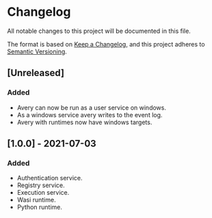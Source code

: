 # Changelog
All notable changes to this project will be documented in this file.

The format is based on [Keep a Changelog](https://keepachangelog.com/en/1.0.0/),
and this project adheres to [Semantic Versioning](https://semver.org/spec/v2.0.0.html).

## [Unreleased]

### Added
- Avery can now be run as a user service on windows.
- As a windows service avery writes to the event log.
- Avery with runtimes now have windows targets.
## [1.0.0] - 2021-07-03

### Added
- Authentication service.
- Registry service.
- Execution service.
- Wasi runtime.
- Python runtime.
